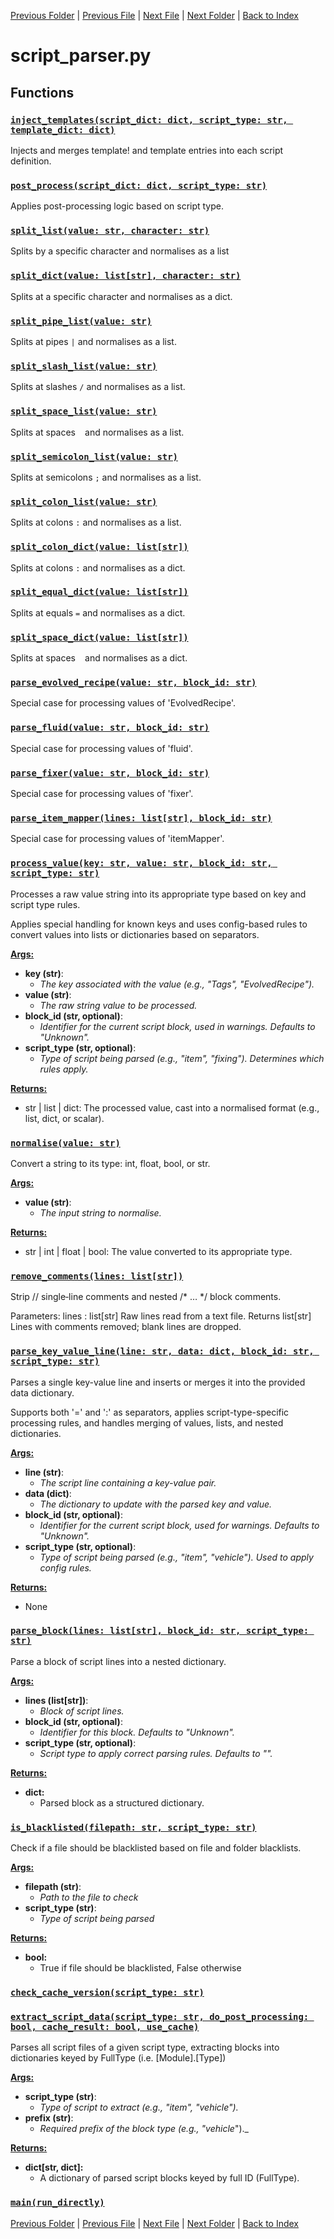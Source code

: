 [Previous Folder](../objects/attachment.md) | [Previous File](regions_parser.md) | [Next File](stash_parser.md) | [Next Folder](../recipes/craft_recipes.md) | [Back to Index](../../index.md)

# script_parser.py

## Functions

### [`inject_templates(script_dict: dict, script_type: str, template_dict: dict)`](https://github.com/Vaileasys/pz-wiki_parser/blob/main/scripts/parser/script_parser.py#L143)

Injects and merges template! and template entries into each script definition.

### [`post_process(script_dict: dict, script_type: str)`](https://github.com/Vaileasys/pz-wiki_parser/blob/main/scripts/parser/script_parser.py#L268)

Applies post-processing logic based on script type.

### [`split_list(value: str, character: str)`](https://github.com/Vaileasys/pz-wiki_parser/blob/main/scripts/parser/script_parser.py#L278)

Splits by a specific character and normalises as a list

### [`split_dict(value: list[str], character: str)`](https://github.com/Vaileasys/pz-wiki_parser/blob/main/scripts/parser/script_parser.py#L282)

Splits at a specific character and normalises as a dict.

### [`split_pipe_list(value: str)`](https://github.com/Vaileasys/pz-wiki_parser/blob/main/scripts/parser/script_parser.py#L302)

Splits at pipes `|` and normalises as a list.

### [`split_slash_list(value: str)`](https://github.com/Vaileasys/pz-wiki_parser/blob/main/scripts/parser/script_parser.py#L306)

Splits at slashes `/` and normalises as a list.

### [`split_space_list(value: str)`](https://github.com/Vaileasys/pz-wiki_parser/blob/main/scripts/parser/script_parser.py#L310)

Splits at spaces ` ` and normalises as a list.

### [`split_semicolon_list(value: str)`](https://github.com/Vaileasys/pz-wiki_parser/blob/main/scripts/parser/script_parser.py#L314)

Splits at semicolons `;` and normalises as a list.

### [`split_colon_list(value: str)`](https://github.com/Vaileasys/pz-wiki_parser/blob/main/scripts/parser/script_parser.py#L318)

Splits at colons `:` and normalises as a list.

### [`split_colon_dict(value: list[str])`](https://github.com/Vaileasys/pz-wiki_parser/blob/main/scripts/parser/script_parser.py#L322)

Splits at colons `:` and normalises as a dict.

### [`split_equal_dict(value: list[str])`](https://github.com/Vaileasys/pz-wiki_parser/blob/main/scripts/parser/script_parser.py#L326)

Splits at equals `=` and normalises as a dict.

### [`split_space_dict(value: list[str])`](https://github.com/Vaileasys/pz-wiki_parser/blob/main/scripts/parser/script_parser.py#L330)

Splits at spaces ` ` and normalises as a dict.

### [`parse_evolved_recipe(value: str, block_id: str)`](https://github.com/Vaileasys/pz-wiki_parser/blob/main/scripts/parser/script_parser.py#L337)

Special case for processing values of 'EvolvedRecipe'.

### [`parse_fluid(value: str, block_id: str)`](https://github.com/Vaileasys/pz-wiki_parser/blob/main/scripts/parser/script_parser.py#L362)

Special case for processing values of 'fluid'.

### [`parse_fixer(value: str, block_id: str)`](https://github.com/Vaileasys/pz-wiki_parser/blob/main/scripts/parser/script_parser.py#L377)

Special case for processing values of 'fixer'.

### [`parse_item_mapper(lines: list[str], block_id: str)`](https://github.com/Vaileasys/pz-wiki_parser/blob/main/scripts/parser/script_parser.py#L409)

Special case for processing values of 'itemMapper'.

### [`process_value(key: str, value: str, block_id: str, script_type: str)`](https://github.com/Vaileasys/pz-wiki_parser/blob/main/scripts/parser/script_parser.py#L437)

Processes a raw value string into its appropriate type based on key and script type rules.

Applies special handling for known keys and uses config-based rules to convert values into lists or dictionaries based on separators.

<ins>**Args:**</ins>
  - **key (str)**:
      - _The key associated with the value (e.g., "Tags", "EvolvedRecipe")._
  - **value (str)**:
      - _The raw string value to be processed._
  - **block_id (str, optional)**:
      - _Identifier for the current script block, used in warnings. Defaults to "Unknown"._
  - **script_type (str, optional)**:
      - _Type of script being parsed (e.g., "item", "fixing"). Determines which rules apply._

<ins>**Returns:**</ins>
  - str | list | dict: The processed value, cast into a normalised format (e.g., list, dict, or scalar).

### [`normalise(value: str)`](https://github.com/Vaileasys/pz-wiki_parser/blob/main/scripts/parser/script_parser.py#L526)

Convert a string to its type: int, float, bool, or str.


<ins>**Args:**</ins>
  - **value (str)**:
      - _The input string to normalise._

<ins>**Returns:**</ins>
  - str | int | float | bool: The value converted to its appropriate type.

### [`remove_comments(lines: list[str])`](https://github.com/Vaileasys/pz-wiki_parser/blob/main/scripts/parser/script_parser.py#L558)

Strip // single‑line comments and nested /* … */ block comments.

Parameters:
lines : list[str]
Raw lines read from a text file.
Returns
list[str]
Lines with comments removed; blank lines are dropped.

### [`parse_key_value_line(line: str, data: dict, block_id: str, script_type: str)`](https://github.com/Vaileasys/pz-wiki_parser/blob/main/scripts/parser/script_parser.py#L604)

Parses a single key-value line and inserts or merges it into the provided data dictionary.

Supports both '=' and ':' as separators, applies script-type-specific processing rules, and handles merging of values, lists, and nested dictionaries.

<ins>**Args:**</ins>
  - **line (str)**:
      - _The script line containing a key-value pair._
  - **data (dict)**:
      - _The dictionary to update with the parsed key and value._
  - **block_id (str, optional)**:
      - _Identifier for the current script block, used for warnings. Defaults to "Unknown"._
  - **script_type (str, optional)**:
      - _Type of script being parsed (e.g., "item", "vehicle"). Used to apply config rules._

<ins>**Returns:**</ins>
  - None

### [`parse_block(lines: list[str], block_id: str, script_type: str)`](https://github.com/Vaileasys/pz-wiki_parser/blob/main/scripts/parser/script_parser.py#L666)

Parse a block of script lines into a nested dictionary.


<ins>**Args:**</ins>
  - **lines (list[str])**:
      - _Block of script lines._
  - **block_id (str, optional)**:
      - _Identifier for this block. Defaults to "Unknown"._
  - **script_type (str, optional)**:
      - _Script type to apply correct parsing rules. Defaults to ""._

<ins>**Returns:**</ins>
  - **dict:**
      - Parsed block as a structured dictionary.

### [`is_blacklisted(filepath: str, script_type: str)`](https://github.com/Vaileasys/pz-wiki_parser/blob/main/scripts/parser/script_parser.py#L736)

Check if a file should be blacklisted based on file and folder blacklists.


<ins>**Args:**</ins>
  - **filepath (str)**:
      - _Path to the file to check_
  - **script_type (str)**:
      - _Type of script being parsed_

<ins>**Returns:**</ins>
  - **bool:**
      - True if file should be blacklisted, False otherwise

### [`check_cache_version(script_type: str)`](https://github.com/Vaileasys/pz-wiki_parser/blob/main/scripts/parser/script_parser.py#L764)
### [`extract_script_data(script_type: str, do_post_processing: bool, cache_result: bool, use_cache)`](https://github.com/Vaileasys/pz-wiki_parser/blob/main/scripts/parser/script_parser.py#L771)

Parses all script files of a given script type, extracting blocks into dictionaries keyed by FullType (i.e. [Module].[Type])


<ins>**Args:**</ins>
  - **script_type (str)**:
      - _Type of script to extract (e.g., "item", "vehicle")._
  - **prefix (str)**:
      - _Required prefix of the block type (e.g., "vehicle_")._

<ins>**Returns:**</ins>
  - **dict[str, dict]:**
      - A dictionary of parsed script blocks keyed by full ID (FullType).

### [`main(run_directly)`](https://github.com/Vaileasys/pz-wiki_parser/blob/main/scripts/parser/script_parser.py#L956)


[Previous Folder](../objects/attachment.md) | [Previous File](regions_parser.md) | [Next File](stash_parser.md) | [Next Folder](../recipes/craft_recipes.md) | [Back to Index](../../index.md)
